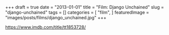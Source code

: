 +++
draft = true
date = "2013-01-01"
title = "Film: Django Unchained"
slug = "django-unchained"
tags = []
categories = [
    "film",
]
featuredImage = "images/posts/films/django_unchained.jpg"
+++

https://www.imdb.com/title/tt1853728/

